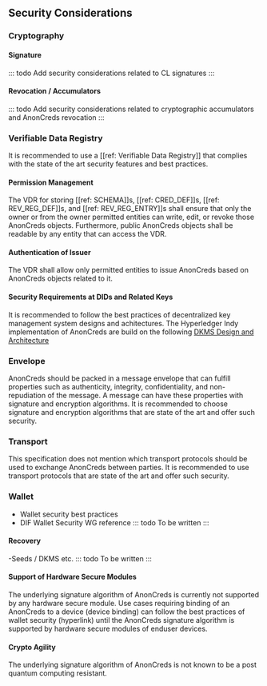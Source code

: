 ## Security Considerations

### Cryptography

#### Signature
::: todo
Add security considerations related to CL signatures
::: 

#### Revocation / Accumulators
::: todo
Add security considerations related to cryptographic accumulators and AnonCreds revocation
:::

### Verifiable Data Registry
It is recommended to use a [[ref: Verifiable Data Registry]] that complies with the state of the art security features and best practices.

#### Permission Management
The VDR for storing [[ref: SCHEMA]]s, [[ref: CRED_DEF]]s, [[ref: REV_REG_DEF]]s, and [[ref: REV_REG_ENTRY]]s shall ensure that only the owner or from the owner permitted entities can write, edit, or revoke those AnonCreds objects. Furthermore, public AnonCreds objects shall be readable by any entity that can access the VDR.

#### Authentication of Issuer
The VDR shall allow only permitted entities to issue AnonCreds based on AnonCreds objects related to it.  

#### Security Requirements at DIDs and Related Keys
It is recommended to follow the best practices of decentralized key management system designs and achitectures. The Hyperledger Indy implementation of AnonCreds are build on the following [DKMS Design and Architecture](https://github.com/hyperledger/indy-sdk/blob/main/docs/design/005-dkms/DKMS%20Design%20and%20Architecture%20V3.md) 

### Envelope
AnonCreds should be packed in a message envelope that can fulfill properties such as authenticity, integrity, confidentiality, and non-repudiation  of the message. A message can have these properties with signature and encryption algorithms. It is recommended to choose signature and encryption algorithms that are state of the art and offer such security. 

### Transport
This specification does not mention which transport protocols should be used to exchange AnonCreds between parties. It is recommended to use transport protocols that are state of the art and offer such security.


### Wallet
- Wallet security best practices
- DIF Wallet Security WG reference
::: todo
To be written
:::

#### Recovery
-Seeds / DKMS etc.
::: todo
To be written
:::

#### Support of Hardware Secure Modules
The underlying signature algorithm of AnonCreds is currently not supported by any hardware secure module. Use cases requiring binding of an AnonCreds to a device (device binding) can follow the best practices of wallet security (hyperlink) until the AnonCreds signature algorithm is supported by hardware secure modules of enduser devices.  

#### Crypto Agility
The underlying signature algorithm of AnonCreds is not known to be a post quantum computing resistant.

